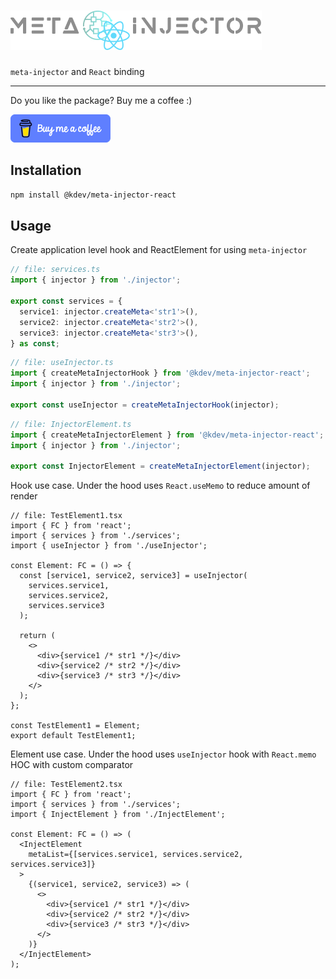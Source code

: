 # ![meta injector react logo](../../assets/meta-injector-react.png)

`meta-injector` and `React` binding

---

Do you like the package? Buy me a coffee :)

<a href="https://www.buymeacoffee.com/konstantinkai" target="_blank"><img src="https://github.com/KonstantinKai/uploadcare_client/blob/master/assets/button.png?raw=true" alt="Buy Me A Coffee"></a>

## Installation

```sh
npm install @kdev/meta-injector-react
```

## Usage

Create application level hook and ReactElement for using `meta-injector`

```ts
// file: services.ts
import { injector } from './injector';

export const services = {
  service1: injector.createMeta<'str1'>(),
  service2: injector.createMeta<'str2'>(),
  service3: injector.createMeta<'str3'>(),
} as const;
```

```ts
// file: useInjector.ts
import { createMetaInjectorHook } from '@kdev/meta-injector-react';
import { injector } from './injector';

export const useInjector = createMetaInjectorHook(injector);
```

```ts
// file: InjectorElement.ts
import { createMetaInjectorElement } from '@kdev/meta-injector-react';
import { injector } from './injector';

export const InjectorElement = createMetaInjectorElement(injector);
```

Hook use case. Under the hood uses `React.useMemo` to reduce amount of render

```tsx
// file: TestElement1.tsx
import { FC } from 'react';
import { services } from './services';
import { useInjector } from './useInjector';

const Element: FC = () => {
  const [service1, service2, service3] = useInjector(
    services.service1,
    services.service2,
    services.service3
  );

  return (
    <>
      <div>{service1 /* str1 */}</div>
      <div>{service2 /* str2 */}</div>
      <div>{service3 /* str3 */}</div>
    </>
  );
};

const TestElement1 = Element;
export default TestElement1;
```

Element use case. Under the hood uses `useInjector` hook with `React.memo` HOC with custom comparator

```tsx
// file: TestElement2.tsx
import { FC } from 'react';
import { services } from './services';
import { InjectElement } from './InjectElement';

const Element: FC = () => (
  <InjectElement
    metaList={[services.service1, services.service2, services.service3]}
  >
    {(service1, service2, service3) => (
      <>
        <div>{service1 /* str1 */}</div>
        <div>{service2 /* str2 */}</div>
        <div>{service3 /* str3 */}</div>
      </>
    )}
  </InjectElement>
);
```
